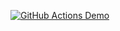 [![GitHub Actions Demo](https://github.com/lozovan/dev_ops-ci-cd_lv/actions/workflows/main.yml/badge.svg)](https://github.com/lozovan/dev_ops-ci-cd_lv/actions/workflows/main.yml)
